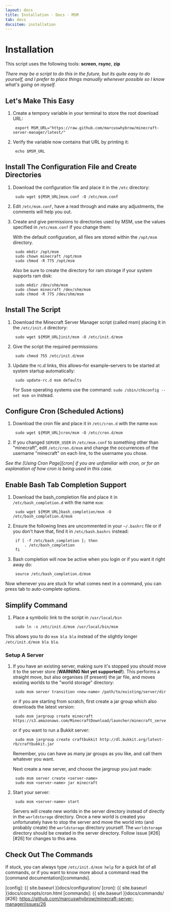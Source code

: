```yaml
---
layout: docs
title: Installation · Docs · MSM
tab: docs
docsitem: installation
---
```


Installation
============

This script uses the following tools: **screen**, **rsync**, **zip**

*There may be a script to do this in the future, but its quite easy to do yourself, and I prefer to place things manually whenever possible so I know what's going on myself.*

## Let's Make This Easy

1. Create a tempory variable in your terminal to store the root download URL:

        export MSM_URL="https://raw.github.com/marcuswhybrow/minecraft-server-manager/latest/"

2. Verify the variable now contains that URL by printing it:

        echo $MSM_URL

## Install The Configuration File and Create Directories

1. Download the configuration file and place it in the `/etc` directory:

        sudo wget ${MSM_URL}msm.conf -O /etc/msm.conf

2. Edit `/etc/msm.conf`, have a read through and make any adjustments, the comments will help you out.

3. Create and give permissions to directories used by MSM, use the values specified in `/etc/msm.conf` if you change them:

    With the default configuration, all files are stored within the `/opt/msm` directory.

        sudo mkdir /opt/msm
        sudo chown minecraft /opt/msm
        sudo chmod -R 775 /opt/msm

    Also be sure to create the directory for ram storage if your system supports ram disk:

        sudo mkdir /dev/shm/msm
        sudo chown minecraft /dev/shm/msm
        sudo chmod -R 775 /dev/shm/msm

## Install The Script

1. Download the Minecraft Server Manager script (called msm) placing it in the `/etc/init.d` directory:

        sudo wget ${MSM_URL}init/msm -O /etc/init.d/msm

2. Give the script the required permissions:

        sudo chmod 755 /etc/init.d/msm

3. Update the rc.d links, this allows–for example–servers to be started at system startup automatically:

        sudo update-rc.d msm defaults

    For Suse operating systems use the command: `sudo /sbin/chkconfig --set msm on` instead.

## Configure Cron (Scheduled Actions)

1. Download the cron file and place it in `/etc/cron.d` with the name `msm`:

        sudo wget ${MSM_URL}cron/msm -O /etc/cron.d/msm

2. If you changed `SERVER_USER` in `/etc/msm.conf` to something other than "minecraft", edit `/etc/cron.d/msm` and change the occurrences of the username "minecraft" on each line, to the username you chose.

*See the [Using Cron Page][cron] if you are unfamiliar with cron, or for an explanation of how cron is being used in this case.*


## Enable Bash Tab Completion Support

1. Download the bash_completion file and place it in `/etc/bash_completion.d` with the name `msm`:

        sudo wget ${MSM_URL}bash_completion/msm -O /etc/bash_completion.d/msm

2. Ensure the following lines are uncommented in your `~/.bashrc` file or if you don't have that, find it in `/etc/bash.bashrc` instead:

        if [ -f /etc/bash_completion ]; then
            . /etc/bash_completion
        fi

3. Bash completion will now be active when you login or if you want it right away do:

        source /etc/bash_completion.d/msm

Now whenever you are stuck for what comes next in a command, you can press tab to auto-complete options.

## Simplify Command

1. Place a symbolic link to the script in `/usr/local/bin`

        sudo ln -s /etc/init.d/msm /usr/local/bin/msm

This allows you to do `msm bla bla` instead of the slightly longer `/etc/init.d/msm bla bla`.

### Setup A Server

1. If you have an existing server, making sure it's stopped you should move it to the server store (**WARNING Not yet supported!**). This performs a straight move, but also organises (if present) the jar file, and moves existing worlds to the "world storage" directory:

        sudo msm server transition <new-name> /path/to/existing/server/dir

    or if you are starting from scratch, first create a jar group which also downloads the latest version:

        sudo msm jargroup create minecraft https://s3.amazonaws.com/MinecraftDownload/launcher/minecraft_server.jar

    or if you want to run a Bukkit server:

        sudo msm jargroup create craftbukkit http://dl.bukkit.org/latest-rb/craftbukkit.jar

    Remember, you can have as many jar groups as you like, and call them whatever you want.

    Next create a new server, and choose the jargroup you just made:

        sudo msm server create <server-name>
        sudo msm <server-name> jar minecraft

2. Start your server:

        sudo msm <server-name> start

    Servers will create new worlds in the server directory instead of directly in the `worldstorage` directory. Once a new world is created you unfortunately have to stop the server and move the world into (and probably create) the `worldstorage` directory yourself. The `worldstorage` directory should be created in the server directory. Follow issue [#26][#26] for changes to this area.


## Check Out The Commands

If stuck, you can always type `/etc/init.d/msm help` for a quick list of all commands, or if you want to know more about a command read the [command documentation][commands].

[config]: {{ site.baseurl }}docs/configuration/
[cron]: {{ site.baseurl }}docs/concepts/cron.html
[commands]: {{ site.baseurl }}docs/commands/
[#26]: https://github.com/marcuswhybrow/minecraft-server-manager/issues/26
